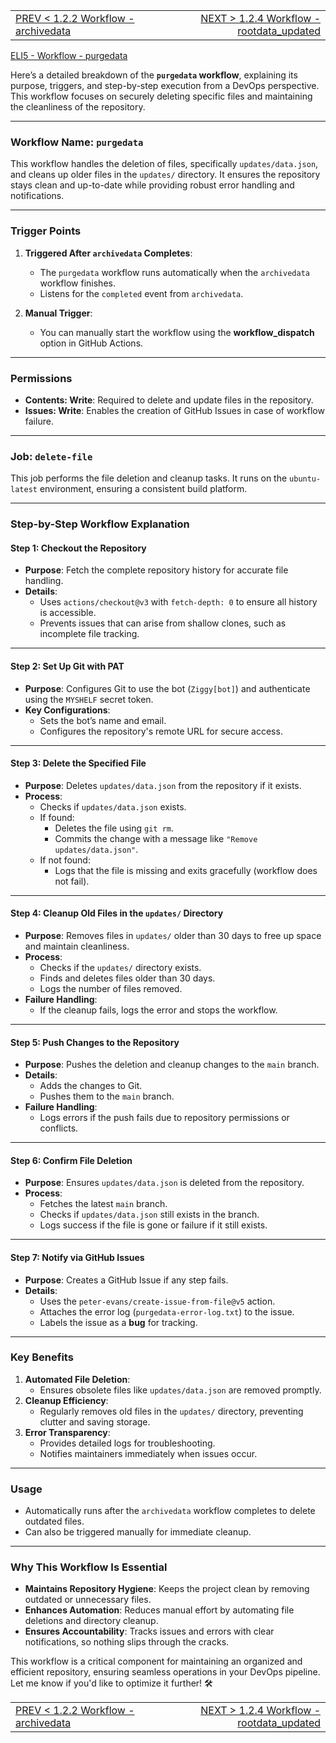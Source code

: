 <TABLE width="100%"><TR><TD align="left"><a href="‐-1.2.2-Workflow-‐-archivedata.md">PREV < 1.2.2 Workflow - archivedata</a></TD><TD align="right"><a href="‐-1.2.4-Workflow-‐-rootdata_updated.md">NEXT > 1.2.4 Workflow - rootdata_updated</a></TD></TR></TABLE>

[ELI5 - Workflow - purgedata](‐-1.2.3.1-Workflow-‐-purgedata-‐-eli5.md)

Here’s a detailed breakdown of the **`purgedata` workflow**, explaining its purpose, triggers, and step-by-step execution from a DevOps perspective. This workflow focuses on securely deleting specific files and maintaining the cleanliness of the repository.

---

### **Workflow Name: `purgedata`**

This workflow handles the deletion of files, specifically `updates/data.json`, and cleans up older files in the `updates/` directory. It ensures the repository stays clean and up-to-date while providing robust error handling and notifications.

---

### **Trigger Points**
1. **Triggered After `archivedata` Completes**:
   - The `purgedata` workflow runs automatically when the `archivedata` workflow finishes.
   - Listens for the `completed` event from `archivedata`.

2. **Manual Trigger**:
   - You can manually start the workflow using the **workflow_dispatch** option in GitHub Actions.

---

### **Permissions**
- **Contents: Write**: Required to delete and update files in the repository.
- **Issues: Write**: Enables the creation of GitHub Issues in case of workflow failure.

---

### **Job: `delete-file`**
This job performs the file deletion and cleanup tasks. It runs on the `ubuntu-latest` environment, ensuring a consistent build platform.

---

### **Step-by-Step Workflow Explanation**

#### **Step 1: Checkout the Repository**
- **Purpose**: Fetch the complete repository history for accurate file handling.
- **Details**:
  - Uses `actions/checkout@v3` with `fetch-depth: 0` to ensure all history is accessible.
  - Prevents issues that can arise from shallow clones, such as incomplete file tracking.

---

#### **Step 2: Set Up Git with PAT**
- **Purpose**: Configures Git to use the bot (`Ziggy[bot]`) and authenticate using the `MYSHELF` secret token.
- **Key Configurations**:
  - Sets the bot’s name and email.
  - Configures the repository's remote URL for secure access.

---

#### **Step 3: Delete the Specified File**
- **Purpose**: Deletes `updates/data.json` from the repository if it exists.
- **Process**:
  - Checks if `updates/data.json` exists.
  - If found:
    - Deletes the file using `git rm`.
    - Commits the change with a message like `"Remove updates/data.json"`.
  - If not found:
    - Logs that the file is missing and exits gracefully (workflow does not fail).

---

#### **Step 4: Cleanup Old Files in the `updates/` Directory**
- **Purpose**: Removes files in `updates/` older than 30 days to free up space and maintain cleanliness.
- **Process**:
  - Checks if the `updates/` directory exists.
  - Finds and deletes files older than 30 days.
  - Logs the number of files removed.
- **Failure Handling**:
  - If the cleanup fails, logs the error and stops the workflow.

---

#### **Step 5: Push Changes to the Repository**
- **Purpose**: Pushes the deletion and cleanup changes to the `main` branch.
- **Details**:
  - Adds the changes to Git.
  - Pushes them to the `main` branch.
- **Failure Handling**:
  - Logs errors if the push fails due to repository permissions or conflicts.

---

#### **Step 6: Confirm File Deletion**
- **Purpose**: Ensures `updates/data.json` is deleted from the repository.
- **Process**:
  - Fetches the latest `main` branch.
  - Checks if `updates/data.json` still exists in the branch.
  - Logs success if the file is gone or failure if it still exists.

---

#### **Step 7: Notify via GitHub Issues**
- **Purpose**: Creates a GitHub Issue if any step fails.
- **Details**:
  - Uses the `peter-evans/create-issue-from-file@v5` action.
  - Attaches the error log (`purgedata-error-log.txt`) to the issue.
  - Labels the issue as a **bug** for tracking.

---

### **Key Benefits**
1. **Automated File Deletion**:
   - Ensures obsolete files like `updates/data.json` are removed promptly.
2. **Cleanup Efficiency**:
   - Regularly removes old files in the `updates/` directory, preventing clutter and saving storage.
3. **Error Transparency**:
   - Provides detailed logs for troubleshooting.
   - Notifies maintainers immediately when issues occur.

---

### **Usage**
- Automatically runs after the `archivedata` workflow completes to delete outdated files.
- Can also be triggered manually for immediate cleanup.

---

### **Why This Workflow Is Essential**
- **Maintains Repository Hygiene**: Keeps the project clean by removing outdated or unnecessary files.
- **Enhances Automation**: Reduces manual effort by automating file deletions and directory cleanup.
- **Ensures Accountability**: Tracks issues and errors with clear notifications, so nothing slips through the cracks.

This workflow is a critical component for maintaining an organized and efficient repository, ensuring seamless operations in your DevOps pipeline. Let me know if you'd like to optimize it further! 🛠️

<TABLE width="100%"><TR><TD align="left"><a href="‐-1.2.2-Workflow-‐-archivedata.md">PREV < 1.2.2 Workflow - archivedata</a></TD><TD align="right"><a href="‐-1.2.4-Workflow-‐-rootdata_updated.md">NEXT > 1.2.4 Workflow - rootdata_updated</a></TD></TR></TABLE>